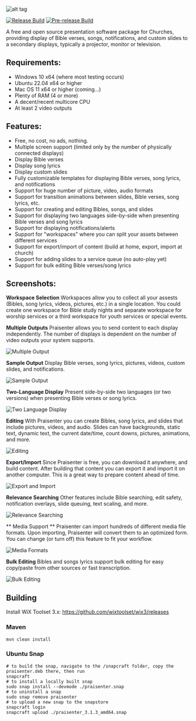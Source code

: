 ![alt tag](https://github.com/wnbittle/praisenter/blob/master/site-logo.png)

[![Release Build](https://github.com/wnbittle/praisenter/actions/workflows/build-all.yml/badge.svg)](https://github.com/wnbittle/praisenter/actions/workflows/build-all.yml)
[![Pre-release Build](https://github.com/wnbittle/praisenter/actions/workflows/build-all-prerelease.yml/badge.svg)](https://github.com/wnbittle/praisenter/actions/workflows/build-all-prerelease.yml)

A free and open source presentation software package for Churches, providing display of Bible verses, songs, notifications, and custom slides to a secondary displays, typically a projector, monitor or television.

## Requirements:
* Windows 10 x64 (where most testing occurs)
* Ubuntu 22.04 x64 or higher
* Mac OS 11 x64 or higher (coming...)
* Plenty of RAM (4 or more)
* A decent/recent multicore CPU
* At least 2 video outputs

## Features:
* Free, no cost, no ads, nothing.
* Multiple screen support (limited only by the number of physically connected displays)
* Display Bible verses
* Display song lyrics
* Display custom slides
* Fully customizable templates for displaying Bible verses, song lyrics, and notifications
* Support for huge number of picture, video, audio formats
* Support for transition animations between slides, Bible verses, song lyrics, etc.
* Support for creating and editing Bibles, songs, and slides
* Support for displaying two languages side-by-side when presenting Bible verses and song lyrics
* Support for displaying notifications/alerts
* Support for "workspaces" where you can split your assets between different services
* Support for export/import of content (build at home, export, import at church)
* Support for adding slides to a service queue (no auto-play yet)
* Support for bulk editing Bible verses/song lyrics

## Screenshots:

**Workspace Selection**
Workspaces allow you to collect all your assests (Bibles, song lyrics, videos, pictures, etc.) in a single location. You could create one workspace for Bible study nights and separate workspace for worship services or a third workspace for youth services or special events.

**Multiple Outputs**
Praisenter allows you to send content to each display independently. The number of displays is dependent on the number of video outputs your system supports.

![Multiple Output](https://praisenter.org/assets/img/features/multiple-display.png)

**Sample Output**
Display Bible verses, song lyrics, pictures, videos, custom slides, and notifications.

![Sample Output](https://praisenter.org/assets/img/features/sample-output.png)

**Two-Language Display**
Present side-by-side two languages (or two versions) when presenting Bible verses or song lyrics.

![Two Language Display](https://praisenter.org/assets/img/features/dual-language.png)

**Editing**
With Praisenter you can create Bibles, song lyrics, and slides that include pictures, videos, and audio. Slides can have backgrounds, static text, dynamic text, the current date/time, count downs, pictures, animations, and more.

![Editing](https://praisenter.org/assets/img/features/editing.png)

**Export/Import**
Since Praisenter is free, you can download it anywhere, and build content. After building that content you can export it and import it 
on another computer. This is a great way to prepare content ahead of time.

![Export and Import](https://praisenter.org/assets/img/features/import.png)

**Relevance Searching**
Other features include Bible searching, edit safety, notification overlays, slide queuing, text scaling, and more.

![Relevance Searching](https://praisenter.org/assets/img/features/searching.png)

** Media Support **
Praisenter can import hundreds of different media file formats. Upon importing, Praisenter will convert them to an optimized form. You can change (or turn off) this feature to fit your workflow.

![Media Formats](https://praisenter.org/assets/img/features/formats.png)

**Bulk Editing**
Bibles and songs lyrics support bulk editing for easy copy/paste from other sources or fast transcription.

![Bulk Editing](https://praisenter.org/assets/img/features/bulk-edit.png)

## Building
Install WiX Toolset 3.x:
https://github.com/wixtoolset/wix3/releases

### Maven
```shell
mvn clean install
```

### Ubuntu Snap
```shell
# to build the snap, navigate to the /snapcraft folder, copy the praisenter.deb there, then run
snapcraft
# to install a locally built snap
sudo snap install --devmode ./praisenter.snap
# to uninstall a snap
sudo snap remove praisenter
# to upload a new snap to the snapstore
snapcraft login
snapcraft upload ./praisenter_3.1.3_amd64.snap
```

